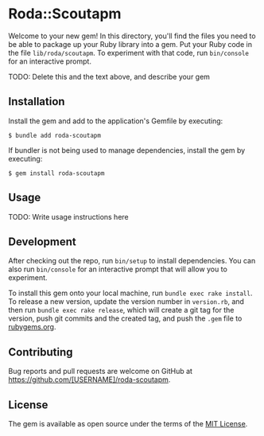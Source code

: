 # Roda::Scoutapm

Welcome to your new gem! In this directory, you'll find the files you need to be able to package up your Ruby library into a gem. Put your Ruby code in the file `lib/roda/scoutapm`. To experiment with that code, run `bin/console` for an interactive prompt.

TODO: Delete this and the text above, and describe your gem

## Installation

Install the gem and add to the application's Gemfile by executing:

    $ bundle add roda-scoutapm

If bundler is not being used to manage dependencies, install the gem by executing:

    $ gem install roda-scoutapm

## Usage

TODO: Write usage instructions here

## Development

After checking out the repo, run `bin/setup` to install dependencies. You can also run `bin/console` for an interactive prompt that will allow you to experiment.

To install this gem onto your local machine, run `bundle exec rake install`. To release a new version, update the version number in `version.rb`, and then run `bundle exec rake release`, which will create a git tag for the version, push git commits and the created tag, and push the `.gem` file to [rubygems.org](https://rubygems.org).

## Contributing

Bug reports and pull requests are welcome on GitHub at https://github.com/[USERNAME]/roda-scoutapm.

## License

The gem is available as open source under the terms of the [MIT License](https://opensource.org/licenses/MIT).
